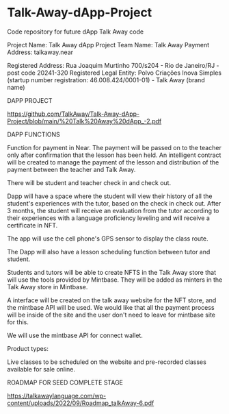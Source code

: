 # Talk-Away-dApp-Project
Code repository for future dApp Talk Away code

Project Name: Talk Away dApp Project
Team Name: Talk Away
Payment Address: talkaway.near

Registered Address: Rua Joaquim Murtinho 700/s204 - Rio de Janeiro/RJ - post code 20241-320 
Registered Legal Entity: Polvo Criações Inova Simples (startup number registration: 46.008.424/0001-01) - Talk Away (brand name)


DAPP PROJECT 

https://github.com/TalkAway/Talk-Away-dApp-Project/blob/main/%20Talk%20Away%20dApp_-2.pdf

DAPP FUNCTIONS 

Function for payment in Near. The payment will be passed on to the teacher only after confirmation that the lesson has been held. An intelligent contract will be created to manage the payment of the lesson and distribution of the payment between the teacher and Talk Away.

There will be student and teacher check in and check out.

Dapp will have a space where the student will view their history of all the student's experiences with the tutor, based on the check in check out. After 3 months, the student will receive an evaluation from the tutor according to their experiences with a language proficiency leveling and will receive a certificate in NFT.

The app will use the cell phone's GPS sensor to display the class route.

The Dapp will also have a lesson scheduling function between tutor and student.

Students and tutors will be able to create NFTS in the Talk Away store that will use the tools provided by Mintbase. They will be added as minters in the Talk Away store in Mintbase.

A interface will be created on the talk away website for the NFT store, and the mintbase API will be used. We would like that all the payment process will be inside of the site and the user don't need to leave for mintbase site for this. 

We will use the mintbase API for connect wallet.

Product types:

Live classes to be scheduled on the website and pre-recorded classes available for sale online.



ROADMAP FOR SEED COMPLETE STAGE 

https://talkawaylanguage.com/wp-content/uploads/2022/09/Roadmap_talkAway-6.pdf
